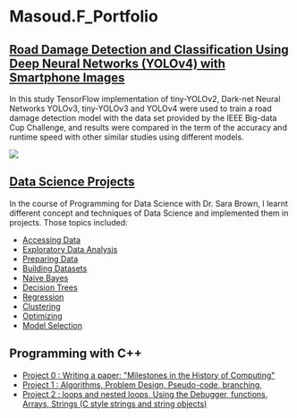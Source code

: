 # Masoud.F_Portfolio

## [Road Damage Detection and Classification Using Deep Neural Networks (YOLOv4) with Smartphone Images](https://github.com/mfaramarzi/Masoud-Road-Damage-Detection)

In this study TensorFlow implementation of tiny-YOLOv2, Dark-net Neural Networks YOLOv3, tiny-YOLOv3 and YOLOv4 were used to train a road damage detection model with the data set provided by the IEEE Big-data Cup Challenge, and results were compared in the term of the accuracy and runtime speed with other similar studies using different models.

![](https://github.com/mfaramarzi/Masoud.F_Portfolio/blob/main/Images/ROAD.PNG)

## [Data Science Projects](https://github.com/mfaramarzi/Data_Science_Projects)
In the course of Programming for Data Science with Dr. Sara Brown, I learnt different concept and techniques of Data Science and implemented them in projects. Those topics included:

* [Accessing Data](https://github.com/mfaramarzi/Data_Science_Projects/tree/main/02-accessing-data-mfaramarzi-main/02-accessing-data-mfaramarzi-main)
* [Exploratory Data Analysis](https://github.com/mfaramarzi/Data_Science_Projects/tree/main/03-exploratory-data-analysis-mfaramarzi-main/03-exploratory-data-analysis-mfaramarzi-main)
* [Preparing Data]()
* [Building Datasets]()
* [Naive Bayes](https://github.com/mfaramarzi/Data_Science_Projects/tree/main/06-naive-bayes-main/06-naive-bayes-main)
* [Decision Trees](https://github.com/mfaramarzi/Data_Science_Projects/tree/main/07-decision-trees-mfaramarzi-main/07-decision-trees-mfaramarzi-main)
* [Regression](https://github.com/mfaramarzi/Data_Science_Projects/tree/main/08-regression-mfaramarzi-main/08-regression-mfaramarzi-main)
* [Clustering](https://github.com/mfaramarzi/Data_Science_Projects/tree/main/09-clustering-mfaramarzi-main/09-clustering-mfaramarzi-main)
* [Optimizing](https://github.com/mfaramarzi/Data_Science_Projects/tree/main/10-optimizing-models-mfaramarzi-main/10-optimizing-models-mfaramarzi-main)
* [Model Selection](https://github.com/mfaramarzi/Data_Science_Projects/tree/main/11-model-selection-mfaramarzi-main/11-model-selection-mfaramarzi-main)


## Programming with C++
* [Project 0 : Writing a paper: "Milestones in the History of Computing"](https://github.com/mfaramarzi/Programming_with_C-/blob/main/Assignment_0/CSC211_-_Assignment_0__1_.pdf)
* [Project 1 : Algorithms, Problem Design, Pseudo-code, branching,](https://github.com/mfaramarzi/Programming_with_C-/tree/main/Assignment_1)
* [Project 2 : loops and nested loops, Using the Debugger, functions, Arrays, Strings (C style strings and string objects) ](https://github.com/mfaramarzi/Programming_with_C-/tree/main/assignment2)
